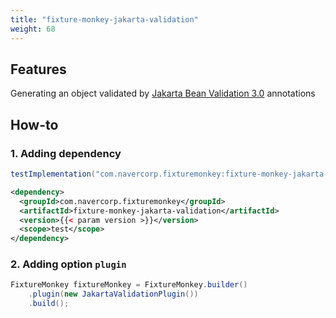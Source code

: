 ```yaml
---
title: "fixture-monkey-jakarta-validation"
weight: 68
---
```


## Features
Generating an object validated by [Jakarta Bean Validation 3.0](https://jakarta.ee/specifications/bean-validation/3.0/jakarta-bean-validation-spec-3.0.html) annotations

## How-to
### 1. Adding dependency
```groovy
testImplementation("com.navercorp.fixturemonkey:fixture-monkey-jakarta-validation:{{< param version >}}")
```

```xml
<dependency>
  <groupId>com.navercorp.fixturemonkey</groupId>
  <artifactId>fixture-monkey-jakarta-validation</artifactId>
  <version>{{< param version >}}</version>
  <scope>test</scope>
</dependency>
```

### 2. Adding option `plugin`
```java
FixtureMonkey fixtureMonkey = FixtureMonkey.builder()
    .plugin(new JakartaValidationPlugin())
    .build();
```
